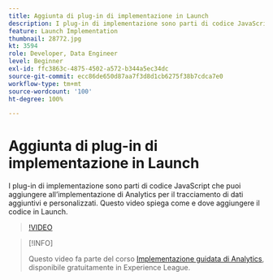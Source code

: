 ```yaml
---
title: Aggiunta di plug-in di implementazione in Launch
description: I plug-in di implementazione sono parti di codice JavaScript che puoi aggiungere all’implementazione di Analytics per il tracciamento di dati aggiuntivi e personalizzati. Questo video spiega come e dove aggiungere il codice in Launch.
feature: Launch Implementation
thumbnail: 28772.jpg
kt: 3594
role: Developer, Data Engineer
level: Beginner
exl-id: ffc3863c-4875-4502-a572-b344a5ec34dc
source-git-commit: ecc86de650d87aa7f3d8d1cb6275f38b7cdca7e0
workflow-type: tm+mt
source-wordcount: '100'
ht-degree: 100%

---
```


# Aggiunta di plug-in di implementazione in Launch

I plug-in di implementazione sono parti di codice JavaScript che puoi aggiungere all’implementazione di Analytics per il tracciamento di dati aggiuntivi e personalizzati. Questo video spiega come e dove aggiungere il codice in Launch.

>[!VIDEO](https://video.tv.adobe.com/v/28772/?quality=12&learn=on)

>[!INFO]
>
> Questo video fa parte del corso [Implementazione guidata di Analytics](https://experienceleague.adobe.com/?recommended=Analytics-D-1-2019.1), disponibile gratuitamente in Experience League.
